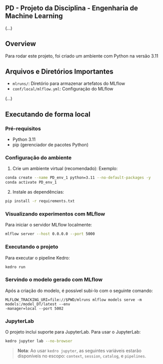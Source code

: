 ## PD - Projeto da Disciplina - Engenharia de Machine Learning

(...)


## Overview

Para rodar este projeto, foi criado um ambiente com Python na versão 3.11


## Arquivos e Diretórios Importantes


- `mlruns/`: Diretório para armazenar artefatos do MLflow
- `conf/local/mlflow.yml`: Configuração do MLflow 

(...)


## Executando de forma local 

### Pré-requisitos

- Python 3.11
- pip (gerenciador de pacotes Python)

### Configuração do ambiente

1. Crie um ambiente virtual (recomendado):
Exemplo:
```bash
conda create --name PD_env_1 python=3.11 --no-default-packages -y
conda activate PD_env_1
```

2. Instale as dependências:

```bash
pip install -r requirements.txt
```
### Visualizando experimentos com MLflow

Para iniciar o servidor MLflow localmente:

```bash
mlflow server --host 0.0.0.0 --port 5000
```

### Executando o projeto

Para executar o pipeline Kedro:

```bash
kedro run
```
### Servindo o modelo gerado com MLflow

Após a criação do modelo, é possível subi-lo com o seguinte comando:

```
MLFLOW_TRACKING_URI=file://$PWD/mlruns mlflow models serve -m models:/model_DT/latest --env
-manager=local --port 5002
```

### JupyterLab

O projeto inclui suporte para JupyterLab. Para usar o JupyterLab:

```bash
kedro jupyter lab --no-browser
```

> **Nota**: Ao usar `kedro jupyter`, as seguintes variáveis estarão disponíveis no escopo: `context`, `session`, `catalog`, e `pipelines`.





